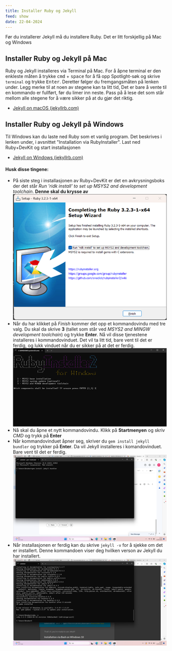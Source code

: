 ```yaml
---
title: Installer Ruby og Jekyll
feed: show
date: 22-04-2024
---
```

Før du installerer Jekyll må du installere Ruby. Det er litt forskjellig på Mac og Windows

## Installer Ruby og Jekyll på Mac
Ruby og Jekyll installeres via Terminal på Mac. For å åpne terminal er den enkleste måten å trykke <kbd>cmd</kbd> + <kbd>space</kbd> for å få opp Spotlight-søk og skrive `terminal` og trykke <kbd>Enter</kbd>. Deretter følger du fremgangsmåten på lenken under. Legg merke til at noen av stegene kan ta litt tid, Det er bare å vente til en kommando er fullført, før du limer inn neste. Pass på å lese det som står mellom alle stegene for å være sikker på at du gjør det riktig.
- [Jekyll on macOS (jekyllrb.com)](https://jekyllrb.com/docs/installation/macos/)

## Installer Ruby og Jekyll på Windows
Til Windows kan du laste ned Ruby som et vanlig program. Det beskrives i lenken under, i avsnittet "Installation via RubyInstaller". Last ned Ruby+DevKit og start installasjonen
- [Jekyll on Windows (jekyllrb.com)](https://jekyllrb.com/docs/installation/windows/)
#### Husk disse tingene:
* På siste steg i installasjonen av Ruby+DevKit er det en avkrysningsboks der det står *Run 'ridk install' to set up MSYS2 and development toolchain*. **Denne skal du krysse av**
![](https://github.com/Cha-IM/cha-im.github.io/blob/main/assets/img/jekyll/ruby-devkit-install-ridk-install.png?raw=true)
* Når du har klikket på *Finish* kommer det opp et kommandovindu med tre valg. Du skal da skrive **3** (tallet som står ved *MSYS2 and MINGW development toolchain*) og trykke **Enter**. Nå vil disse tjenestene installeres i kommandovinduet. Det vil ta litt tid, bare vent til det er ferdig, og lukk vinduet når du er sikker på at det er ferdig.
![](https://github.com/Cha-IM/cha-im.github.io/blob/main/assets/img/jekyll/ruby-devkit-install-msys2-mingw.png?raw=true)
*  Nå skal du åpne et nytt kommandovindu. Klikk på **Startmenyen** og skriv *CMD* og trykk på **Enter**
* Når kommandovinduet åpner seg, skriver du `gem install jekyll bundler` og trykker på **Enter**. Da vil Jekyll installeres i komandovinduet. Bare vent til det er ferdig.
![](https://github.com/Cha-IM/cha-im.github.io/blob/main/assets/img/jekyll/ruby-devkit-install-jekyll-bundler.png?raw=true)
* Når installasjonen er ferdig kan du skrive `jekyll -v` for å sjekke om det er installert. Denne kommandoen viser deg hvilken verson av Jekyll du har installert.
![](https://github.com/Cha-IM/cha-im.github.io/blob/main/assets/img/jekyll/ruby-devkit-install-ruby-v.png?raw=true)